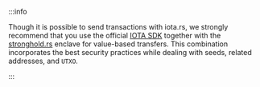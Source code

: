 :::info

Though it is possible to send transactions with iota.rs, we strongly recommend that you use the official
[IOTA SDK](https://wiki.iota.org/shimmer/iota-sdk/welcome) together with the
[stronghold.rs](https://wiki.iota.org/stronghold.rs/welcome) enclave for value-based transfers. This combination
incorporates the best security practices while dealing with seeds, related addresses, and `UTXO`.

:::
